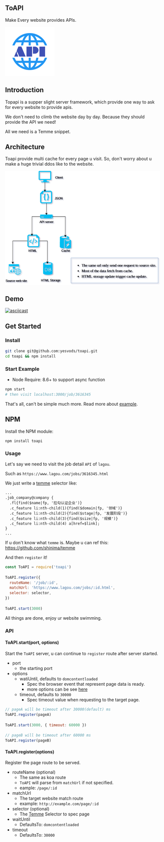 ## ToAPI

Make Every website provides APIs.

![](docs/imgs/api.png)

## Introduction

Topapi is a supper slight server framework, which provide one way to ask for every website to provide apis.

We don't need to climb the website day by day. Because they should provide the API we need!

All we need is a Temme snippet.

## Architecture

Toapi provide multi cache for every page u visit. So, don't worry about u make a huge trivial ddos like to the website.

![](docs/imgs/diagram.png)

## Demo

[![asciicast](https://asciinema.org/a/153102.png)](https://asciinema.org/a/153102)

## Get Started

### Install

```bash
git clone git@github.com:yesvods/toapi.git
cd toapi && npm install
```

### Start Example

* Node Require: 8.6+ to support async function

```bash
npm start
# then visit localhost:3000/job/3616345
```

That's all, can't be simple much more. Read more about [example](example).

## NPM

Install the NPM module:

```
npm install toapi
```

### Usage

Let's say we need to visit the job detail `API` of `lagou`.

Such as `https://www.lagou.com/jobs/3616345.html`

We just write a [temme](https://github.com/shinima/temme) selector like:

```
...
.job_company@company {
  .fl{find($name|fp, '拉勾认证企业')}
  .c_feature li:nth-child(1){find($domain|fp, '领域')}
  .c_feature li:nth-child(2){find($stage|fp, '发展阶段')}
  .c_feature li:nth-child(3){find($size|fp, '规模')}
  .c_feature li:nth-child(4) a[href=$link];
}
...
```

If u don't know what `temme` is. Maybe u can ref this: https://github.com/shinima/temme

And then `register` it!

```js
const ToAPI = require('toapi')

ToAPI.register({
  routeName: '/job/:id',
  matchUrl: 'https://www.lagou.com/jobs/:id.html',
  selector: selector,
})

ToAPI.start(3000)
```

All things are done, enjoy ur website swimming.

### API

#### ToAPI.start(port, options)

Start the `ToAPI` server, u can continue to `register` route after server started.

* port
  * the starting port
* options
  * watiUntil, defaults to `domcontentloaded`
    * Spec the browser event that represent page data is ready.
    * more options can be see [here](https://github.com/GoogleChrome/puppeteer/blob/master/docs/api.md#pagegotourl-options)
  * timeout, defaults to `30000`
    * Spec timeout value when requesting to the target page.

```js
// pageA will be timeout after 30000(default) ms
ToAPI.register(pageA)

ToAPI.start(3000, { timeout: 60000 })

// pageB will be timeout after 60000 ms
ToAPI.register(pageB)
```

#### ToAPI.register(options)

Register the page route to be served.

* routeName (optional)
  * The same as koa route
  * `ToAPI` will parse from `matchUrl` if not specified.
  * eample: `/page/:id`
* matchUrl
  * The target website match route
  * example: `http://example.com/page/:id`
* selector (optional)
  * The [Temme](https://github.com/shinima/temme) Selector to spec page
* waitUntil
  * DefaultsTo: `domcontentloaded`
* timeout
  * DefaultsTo: `30000`
